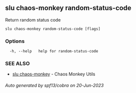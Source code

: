 ## slu chaos-monkey random-status-code

Return random status code

```
slu chaos-monkey random-status-code [flags]
```

### Options

```
  -h, --help   help for random-status-code
```

### SEE ALSO

* [slu chaos-monkey](slu_chaos-monkey.md)	 - Chaos Monkey Utils

###### Auto generated by spf13/cobra on 20-Jun-2023
